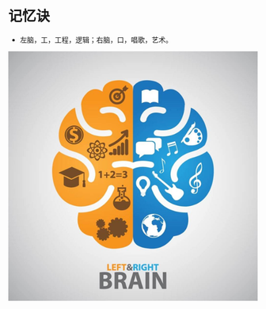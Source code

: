 # 记忆诀

* 左脑，工，工程，逻辑；右脑，口，唱歌，艺术。

![Left & Right Brain](/assets/img/ji-yi-jue/left-and-right-brain.png)
